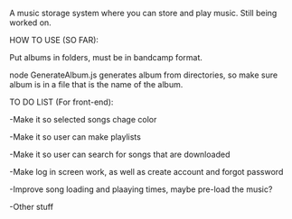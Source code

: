 A music storage system where you can store and play music. Still being worked on.

HOW TO USE (SO FAR):

Put albums in folders, must be in bandcamp format.

node GenerateAlbum.js generates album from directories, so make sure album is in a file that is the name of the album.


TO DO LIST (For front-end):

-Make it so selected songs chage color

-Make it so user can make playlists

-Make it so user can search for songs that are downloaded

-Make log in screen work, as well as create account and forgot password

-Improve song loading and plaaying times, maybe pre-load the music?

-Other stuff
